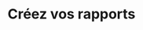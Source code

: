 ---
lang: fr
title: Créez vos rapports
image: ../../static/images/cards/icon-create-contract.png
imageAlt: Test
description: Gagnez du temps, Kidola complète vos différents rapports trimestriels, mensuels, jounarliers ... Tout est prêt pour vous, du rapport de présence à votre carnet d’adresse.
---